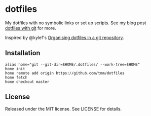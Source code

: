 # dotfiles

My dotfiles with no symbolic links or set up scripts. See my blog post [dotfiles with git](http://meagher.co/blog/2016/04/10/dotfiles-with-git/) for more.

Inspired by @kylef's [Organising dotfiles in a git repository](https://fuller.li/posts/organising-dotfiles-in-a-git-repository/).

## Installation

```
alias home="git --git-dir=$HOME/.dotfiles/ --work-tree=$HOME"
home init
home remote add origin https://github.com/tmm/dotfiles
home fetch
home checkout master
```

## License

Released under the MIT license. See LICENSE for details.


